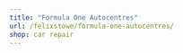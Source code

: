 ```yaml
---
title: "Formula One Autocentres"
url: /felixstowe/formula-one-autocentres/
shop: car repair
---
```

